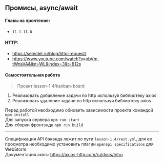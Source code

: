 ## Промисы, async/await

#### Главы на прочтение:
- `11.1-11.8`

#### HTTP:
- https://selectel.ru/blog/http-request/
- https://www.youtube.com/watch?v=obVm-tWnaVA&list=WL&index=3&t=812s

#### Самостоятельная работа
> Проект lesson-1.4/kanban-board
1. Реализовать добавление задачи по http используя библиотеку axios
2. Реализовать удаление задачи по http используя библиотеку axios

Перед работой необходимо обновить зависимости проекта командой `npm install`  
Для запуска сервера `npm run start`  
Для сборки фронтэнда `npm run build`  
***
Спецификация API бэкэнда лежит по пути `lesson-1.4/rest.yml`, для ее просмотра необходимо установить плагин `openapi specifications` для WebStorm  
Документация axios: https://axios-http.com/ru/docs/intro
